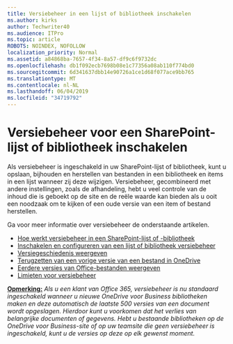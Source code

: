 ```yaml
---
title: Versiebeheer in een lijst of bibliotheek inschakelen
ms.author: kirks
author: Techwriter40
ms.audience: ITPro
ms.topic: article
ROBOTS: NOINDEX, NOFOLLOW
localization_priority: Normal
ms.assetid: a84868ba-7657-4f34-8a57-df9c6f9732dc
ms.openlocfilehash: db1f092ecb7698b08e1c77356a08ab110f774bd0
ms.sourcegitcommit: 6d341637dbb14e90726a1ce1d68f077ace9bb765
ms.translationtype: MT
ms.contentlocale: nl-NL
ms.lasthandoff: 06/04/2019
ms.locfileid: "34719792"
---
```

# <a name="enable-versioning-for-a-sharepoint-list-or-library"></a>Versiebeheer voor een SharePoint-lijst of bibliotheek inschakelen


<p><span style="mso-bidi-font-family: Calibri; mso-bidi-theme-font: minor-latin;">Als versiebeheer is ingeschakeld in uw SharePoint-lijst of bibliotheek, kunt u opslaan, bijhouden en herstellen van bestanden in een bibliotheek en items in een lijst wanneer zij deze wijzigen. Versiebeheer, gecombineerd met andere instellingen, zoals de afhandeling, hebt u veel controle van de inhoud die is geboekt op de site en de reële waarde kan bieden als u ooit een noodzaak om te kijken of een oude versie van een item of bestand herstellen.</span></p> <p><span style="mso-bidi-font-family: Calibri; mso-bidi-theme-font: minor-latin;">Ga voor meer informatie over versiebeheer de onderstaande artikelen.</span></p> <ul> <li><span style="mso-bidi-font-family: Calibri; mso-bidi-theme-font: minor-latin;"><a href="https://support.office.com/en-us/article/how-does-versioning-work-in-a-sharepoint-list-or-library-0f6cd105-974f-44a4-aadb-43ac5bdfd247">Hoe werkt versiebeheer in een SharePoint-lijst of -bibliotheek</a></span></li> <li><span style="mso-bidi-font-family: Calibri; mso-bidi-theme-font: minor-latin;"><a href="https://support.office.com/en-us/article/enable-and-configure-versioning-for-a-list-or-library-1555d642-23ee-446a-990a-bcab618c7a37?ocmsassetID=HA102772148&amp;CTT=3&amp;CorrelationId=52441bb1-a619-4375-89d5-19d28769890f&amp;ui=en-US&amp;rs=en-US&amp;ad=US">Inschakelen en configureren van een lijst of bibliotheek versiebeheer</a></span></li> <li><span style="mso-bidi-font-family: Calibri; mso-bidi-theme-font: minor-latin;"><a href="https://support.office.com/en-us/article/View-the-version-history-of-an-item-or-file-in-a-list-or-library-53262060-5092-424D-A50B-C798B0EC32B1">Versiegeschiedenis weergeven</a></span></li> <li><span style="mso-bidi-font-family: Calibri; mso-bidi-theme-font: minor-latin;"><a href="https://support.office.com/en-us/article/restore-a-previous-version-of-a-file-in-onedrive-159cad6d-d76e-4981-88ef-de6e96c93893?ui=en-US&amp;rs=en-US&amp;ad=US">Terugzetten van een vorige versie van een bestand in OneDrive</a></span></li> <li><span style="mso-bidi-font-family: Calibri; mso-bidi-theme-font: minor-latin;"><a href="https://support.office.com/en-us/article/view-previous-versions-of-office-files-5c1e076f-a9c9-41b8-8ace-f77b9642e2c2">Eerdere versies van Office-bestanden weergeven</a></span></li> <li><span style="mso-bidi-font-family: Calibri; mso-bidi-theme-font: minor-latin;"><a href="https://docs.microsoft.com/en-us/office365/servicedescriptions/sharepoint-online-service-description/sharepoint-online-limits">Limieten voor versiebeheer</a>&nbsp;</span></li> </ul> <p><strong style="mso-bidi-font-weight: normal;"><u><span style="mso-bidi-font-family: Calibri; mso-bidi-theme-font: minor-latin;">Opmerking:</span></u></strong> <span style="mso-bidi-font-family: Calibri; mso-bidi-theme-font: minor-latin;"> <em style="mso-bidi-font-style: normal;">Als u een klant van Office 365, versiebeheer is nu standaard ingeschakeld wanneer u nieuwe OneDrive voor Business bibliotheken maken en deze automatisch de laatste 500 versies van een document wordt opgeslagen. Hierdoor kunt u voorkomen dat het verlies van belangrijke documenten of gegevens. Hebt u bestaande bibliotheken op de OneDrive voor Business-site of op uw teamsite die geen versiebeheer is ingeschakeld, kunt u de versies op deze op elk gewenst moment.</em> </span></p>


